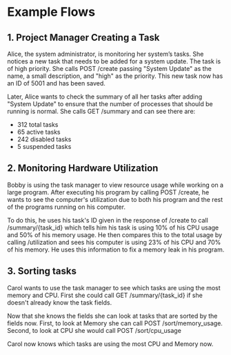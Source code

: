 # Example Flows
## 1. Project Manager Creating a Task
Alice, the system administrator, is monitoring her system’s tasks. She notices a new task that needs to be added for a system update. The task is of high priority. She calls POST /create passing "System Update" as the name, a small description, and "high" as the priority. This new task now has an ID of 5001 and has been saved. 

Later, Alice wants to check the summary of all her tasks after adding "System Update" to ensure that the number of processes that should be running is normal. She calls GET /summary and can see there are:
- 312 total tasks
- 65 active tasks
- 242 disabled tasks
- 5 suspended tasks
  
## 2. Monitoring Hardware Utilization
Bobby is using the task manager to view resource usage while working on a large program. After executing his program by calling POST /create, he wants to see the computer's utilization due to both his program and the rest of the programs running on his computer. 

To do this, he uses his task's ID given in the response of /create to call /summary/{task_id} which tells him his task is using 10% of his CPU usage and 50% of his memory usage. He then compares this to the total usage by calling /utilization and sees his computer is using 23% of his CPU and 70% of his memory. He uses this information to fix a memory leak in his program.

## 3. Sorting tasks 
Carol wants to use the task manager to see which tasks are using the most memory and CPU. First she could call GET /summary/{task_id} if she doesn't already know the task fields.

Now that she knows the fields she can look at tasks that are sorted by the fields now.
First, to look at Memory she can call POST /sort/memory_usage. 
Second, to look at CPU she would call POST /sort/cpu_usage

Carol now knows which tasks are using the most CPU and Memory now.
